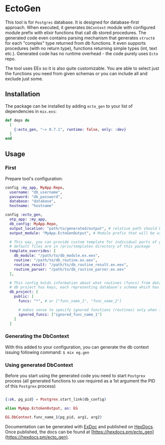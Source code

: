# EctoGen

This tool is for `Postgres` database. It is designed for database-first approach. When executed, it generates `DbContext` module with configured module prefix with elixir functions that call db stored procedures.
The generated code even contains parsing mechanism that generates `struct`s for each "complex" type returned from db functions. It even supports procedures (with no return type), functions returning simple types (int, text etc.).
Generated code has no runtime overhead - the code purely uses `Ecto` repo.

The tool uses EEx so it is also quite customizable.
You are able to select just the functions you need from given schemas or you can include all and exclude just some.

## Installation

The package can be installed
by adding `ecto_gen` to your list of dependencies in `mix.exs`:

```elixir
def deps do
  [
    {:ecto_gen, "~> 0.7.1", runtime: false, only: :dev}
  ]
end
```

## Usage

### First

Prepare tool's configuration:

```elixir
config :my_app, MyApp.Repo,
  username: "db_username",
  password: "db_password",
  database: "database",
  hostname: "hostname"

config :ecto_gen,
  otp_app: :my_app,
  db_config: MyApp.Repo,
  output_location: "path/to/generated/output", # relative path should be relative to the project root
  output_module: "MyApp.EctoGenOutput", # Module prefix that will be used for generated content

  # This way, you can provide custom template for individual parts of generation
  # default files are in /priv/templates directory of this package
  template_overrides: [
    db_module: "/path/to/db_module.ex.eex",
    routine: "/path/to/db_routine.ex.eex",
    routine_result: "/path/to/db_routine_result.ex.eex",
    routine_parser: "/path/to/db_routine_parser.ex.eex"
  ],

  # This config holds information about what routines (funcs) from database will have generated elixir functions etc.
  # db project has keys, each representing database's schema which has config for what routines it includes/ingores
  db_project: [
    public: [
      funcs: "*", # or ["func_name_1", "func_name_2"]

      # makes sense to specify ignored functions (routines) only when funcs equal "*"
      ignored_funcs: ["ignored_func_name_1"]
    ]
  ]
```

### Generating the DbContext

With this added to your configuration, you can generate the db context issuing following command:
`$ mix eg.gen`

### Using generated DbContext

Before you start using the generated code you need to start `Postgrex` process (all generated functions to use required as a 1st argument the PID of this `Postgrex` process)

```elixir

{:ok, pg_pid} = Postgrex.start_link(db_config)

alias MyApp.EctoGenOutput, as: EG

EG.DbContext.func_name_1(pg_pid, arg1, arg2)


```

Documentation can be generated with [ExDoc](https://github.com/elixir-lang/ex_doc)
and published on [HexDocs](https://hexdocs.pm). Once published, the docs can
be found at [https://hexdocs.pm/ecto_gen](https://hexdocs.pm/ecto_gen).

